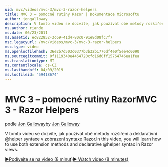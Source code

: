 ```yaml
---
uid: mvc/videos/mvc-3/mvc-3-razor-helpers
title: MVC 3 – pomocné rutiny Razor | Dokumentace Microsoftu
author: jongalloway
description: V tomto videu se dozvíte, jak používat obě metody rozšíření a deklarativní @helper syntaxe v zobrazení syntaxe Razor.
ms.author: riande
ms.date: 06/23/2011
ms.assetid: ec822852-3c69-41d4-80c0-91e8d08fc7f7
msc.legacyurl: /mvc/videos/mvc-3/mvc-3-razor-helpers
msc.type: video
ms.openlocfilehash: 36e2b7d503c0377b3b32b1776df4e0f5ee4c0090
ms.sourcegitcommit: 0f1119340e4464720cfd16d0ff15764746ea1fea
ms.translationtype: MT
ms.contentlocale: cs-CZ
ms.lasthandoff: 04/09/2019
ms.locfileid: "59418674"
---
```

# <a name="mvc-3---razor-helpers"></a><span data-ttu-id="5f0bd-103">MVC 3 – pomocné rutiny Razor</span><span class="sxs-lookup"><span data-stu-id="5f0bd-103">MVC 3 - Razor Helpers</span></span>

<span data-ttu-id="5f0bd-104">podle [Jon Galloway](https://github.com/jongalloway)</span><span class="sxs-lookup"><span data-stu-id="5f0bd-104">by [Jon Galloway](https://github.com/jongalloway)</span></span>

<span data-ttu-id="5f0bd-105">V tomto videu se dozvíte, jak používat obě metody rozšíření a deklarativní @helper syntaxe v zobrazení syntaxe Razor.</span><span class="sxs-lookup"><span data-stu-id="5f0bd-105">In this video, you will learn how to use both extension methods and declarative @helper syntax in Razor views.</span></span>

[<span data-ttu-id="5f0bd-106">&#9654;Podívejte se na video (8 minut)</span><span class="sxs-lookup"><span data-stu-id="5f0bd-106">&#9654; Watch video (8 minutes)</span></span>](https://channel9.msdn.com/Blogs/ASP-NET-Site-Videos/mvc-3-razor-helpers)
